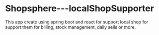 # Shopsphere---localShopSupporter
This app create using spring boot and react for support local shop for support them for billing, stock management, daily sells or more.
